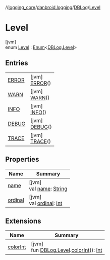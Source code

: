 //[logging_core](../../../../index.md)/[danbroid.logging](../../index.md)/[DBLog](../index.md)/[Level](index.md)

# Level

[jvm]\
enum [Level](index.md) : [Enum](https://kotlinlang.org/api/latest/jvm/stdlib/kotlin/-enum/index.html)&lt;[DBLog.Level](index.md)&gt;

## Entries

| | |
|---|---|
| [ERROR](-e-r-r-o-r/index.md) | [jvm]<br>[ERROR](-e-r-r-o-r/index.md)() |
| [WARN](-w-a-r-n/index.md) | [jvm]<br>[WARN](-w-a-r-n/index.md)() |
| [INFO](-i-n-f-o/index.md) | [jvm]<br>[INFO](-i-n-f-o/index.md)() |
| [DEBUG](-d-e-b-u-g/index.md) | [jvm]<br>[DEBUG](-d-e-b-u-g/index.md)() |
| [TRACE](-t-r-a-c-e/index.md) | [jvm]<br>[TRACE](-t-r-a-c-e/index.md)() |

## Properties

| Name | Summary |
|---|---|
| [name](-t-r-a-c-e/index.md#-372974862%2FProperties%2F2127839086) | [jvm]<br>val [name](-t-r-a-c-e/index.md#-372974862%2FProperties%2F2127839086): [String](https://kotlinlang.org/api/latest/jvm/stdlib/kotlin/-string/index.html) |
| [ordinal](-t-r-a-c-e/index.md#-739389684%2FProperties%2F2127839086) | [jvm]<br>val [ordinal](-t-r-a-c-e/index.md#-739389684%2FProperties%2F2127839086): [Int](https://kotlinlang.org/api/latest/jvm/stdlib/kotlin/-int/index.html) |

## Extensions

| Name | Summary |
|---|---|
| [colorInt](../../color-int.md) | [jvm]<br>fun [DBLog.Level](index.md).[colorInt](../../color-int.md)(): [Int](https://kotlinlang.org/api/latest/jvm/stdlib/kotlin/-int/index.html) |
